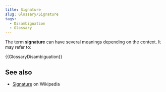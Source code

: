 ```yaml
---
title: Signature
slug: Glossary/Signature
tags:
  - Disambiguation
  - Glossary
---
```


The term **signature** can have several meanings depending on the context. It may refer to:

{{GlossaryDisambiguation}}

## See also

- [Signature](<https://en.wikipedia.org/wiki/Signature_(disambiguation)>) on Wikipedia
